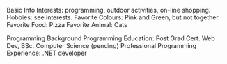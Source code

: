 Basic Info
Interests: programming, outdoor activities, on-line shopping.
Hobbies: see interests.
Favorite Colours: Pink and Green, but not together.
Favorite Food: Pizza
Favorite Animal: Cats

Programming Background
Programming Education: Post Grad Cert. Web Dev, BSc. Computer Science (pending)
Professional Programming Experience: .NET developer
